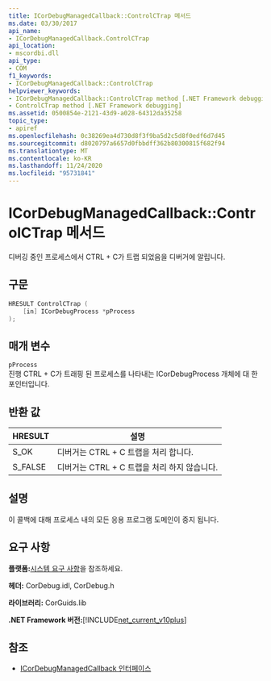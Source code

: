 ```yaml
---
title: ICorDebugManagedCallback::ControlCTrap 메서드
ms.date: 03/30/2017
api_name:
- ICorDebugManagedCallback.ControlCTrap
api_location:
- mscordbi.dll
api_type:
- COM
f1_keywords:
- ICorDebugManagedCallback::ControlCTrap
helpviewer_keywords:
- ICorDebugManagedCallback::ControlCTrap method [.NET Framework debugging]
- ControlCTrap method [.NET Framework debugging]
ms.assetid: 0500854e-2121-43d9-a028-64312da35258
topic_type:
- apiref
ms.openlocfilehash: 0c38269ea4d730d8f3f9ba5d2c5d8f0edf6d7d45
ms.sourcegitcommit: d8020797a6657d0fbbdff362b80300815f682f94
ms.translationtype: MT
ms.contentlocale: ko-KR
ms.lasthandoff: 11/24/2020
ms.locfileid: "95731841"
---
```

# <a name="icordebugmanagedcallbackcontrolctrap-method"></a>ICorDebugManagedCallback::ControlCTrap 메서드

디버깅 중인 프로세스에서 CTRL + C가 트랩 되었음을 디버거에 알립니다.  
  
## <a name="syntax"></a>구문  
  
```cpp  
HRESULT ControlCTrap (  
    [in] ICorDebugProcess *pProcess  
);  
```  
  
## <a name="parameters"></a>매개 변수  

 `pProcess`  
 진행 CTRL + C가 트래핑 된 프로세스를 나타내는 ICorDebugProcess 개체에 대 한 포인터입니다.  
  
## <a name="return-value"></a>반환 값  
  
|HRESULT|설명|  
|-------------|-----------------|  
|S_OK|디버거는 CTRL + C 트랩을 처리 합니다.|  
|S_FALSE|디버거는 CTRL + C 트랩을 처리 하지 않습니다.|  
  
## <a name="remarks"></a>설명  

 이 콜백에 대해 프로세스 내의 모든 응용 프로그램 도메인이 중지 됩니다.  
  
## <a name="requirements"></a>요구 사항  

 **플랫폼:**[시스템 요구 사항](../../get-started/system-requirements.md)을 참조하세요.  
  
 **헤더:** CorDebug.idl, CorDebug.h  
  
 **라이브러리:** CorGuids.lib  
  
 **.NET Framework 버전:**[!INCLUDE[net_current_v10plus](../../../../includes/net-current-v10plus-md.md)]  
  
## <a name="see-also"></a>참조

- [ICorDebugManagedCallback 인터페이스](icordebugmanagedcallback-interface.md)
